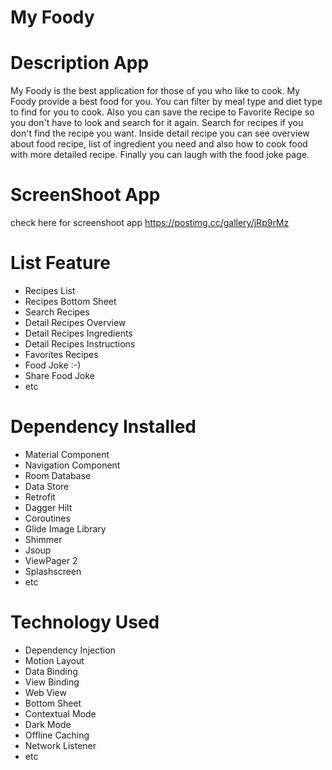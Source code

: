 # My Foody

# Description App
My Foody is the best application for those of you who like to cook. My Foody provide a best food for you. You can filter by meal type and diet type to find for you to cook.
Also you can save the recipe to Favorite Recipe so you don't have to look and search for it again. Search for recipes if you don't find the recipe you want. Inside detail recipe you can see overview about food recipe, list of ingredient you need and
also how to cook food with more detailed recipe. Finally you can laugh with the food joke page. 

# ScreenShoot App
check here for screenshoot app https://postimg.cc/gallery/jRp9rMz

# List Feature
- Recipes List
- Recipes Bottom Sheet
- Search Recipes
- Detail Recipes Overview
- Detail Recipes Ingredients
- Detail Recipes Instructions
- Favorites Recipes
- Food Joke :-)
- Share Food Joke
- etc

# Dependency Installed
- Material Component
- Navigation Component
- Room Database
- Data Store
- Retrofit
- Dagger Hilt
- Coroutines
- Glide Image Library
- Shimmer
- Jsoup
- ViewPager 2
- Splashscreen
- etc

# Technology Used
- Dependency Injection
- Motion Layout
- Data Binding
- View Binding
- Web View
- Bottom Sheet
- Contextual Mode
- Dark Mode
- Offline Caching
- Network Listener
- etc
